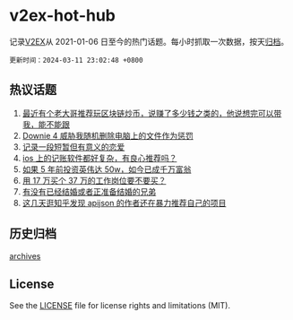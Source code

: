 # v2ex-hot-hub

 记录[V2EX](https://www.v2ex.com/)从 2021-01-06 日至今的热门话题。每小时抓取一次数据，按天[归档](archives)。

`更新时间：2024-03-11 23:02:48 +0800`

## 热议话题

1. [最近有个老大哥推荐玩区块链炒币，说赚了多少钱之类的，他说想完可以带我，能不能跟](https://www.v2ex.com/t/1022388)
1. [Downie 4 威胁我随机删除电脑上的文件作为惩罚](https://www.v2ex.com/t/1022505)
1. [记录一段短暂但有意义的恋爱](https://www.v2ex.com/t/1022447)
1. [ios 上的记账软件都好复杂，有良心推荐吗？](https://www.v2ex.com/t/1022462)
1. [如果 5 年前投资英伟达 50w，如今已成千万富翁](https://www.v2ex.com/t/1022463)
1. [用 17 万买个 37 万的工作岗位要不要买？](https://www.v2ex.com/t/1022556)
1. [有没有已经结婚或者正准备结婚的兄弟](https://www.v2ex.com/t/1022455)
1. [这几天逛知乎发现 apijson 的作者还在暴力推荐自己的项目](https://www.v2ex.com/t/1022435)

## 历史归档

[archives](archives)

## License

See the [LICENSE](LICENSE) file for license rights and limitations (MIT).
